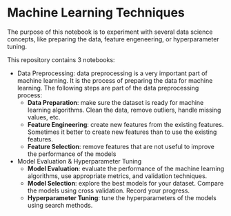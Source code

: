 # Machine Learning Techniques 

The purpose of this notebook is to experiment with several data science concepts, like preparing the data, feature engeneering, or hyperparameter tuning.

This repository contains 3 notebooks:
- Data Preprocessing: data preprocessing is a very important part of machine learning. It is the process of preparing the data for machine learning. The following steps are part of the data preprocessing process:
  - **Data Preparation**: make sure the dataset is ready for machine learning algorithms. Clean the data, remove outliers, handle missing values, etc. 
  - **Feature Engineering**: create new features from the existing features. Sometimes it better to create new features than to use the existing features. 
  - **Feature Selection**: remove features that are not useful to improve the performance of the models
- Model Evaluation & Hyperparameter Tuning
  - **Model Evaluation**: evaluate the performance of the machine learning algorithms, use appropriate metrics, and validation techniques.
  - **Model Selection**: explore the best models for your dataset. Compare the models using cross validation. Record your progress.
  - **Hyperparameter Tuning**: tune the hyperparameters of the models using search methods.
